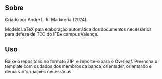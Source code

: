 
## Sobre

Criado por Andre L. R. Madureria (2024). 

Modelo LaTeX para elaboração automática dos documentos necessários para defesa de TCC do IFBA campus Valença.

## Uso

Baixe o repositório no formato ZIP, e importe-o para o [Overleaf](http://www.overleaf.com). Preencha o template com os dados dos membros da banca, orientador, orientando e demais informações necessárias.
